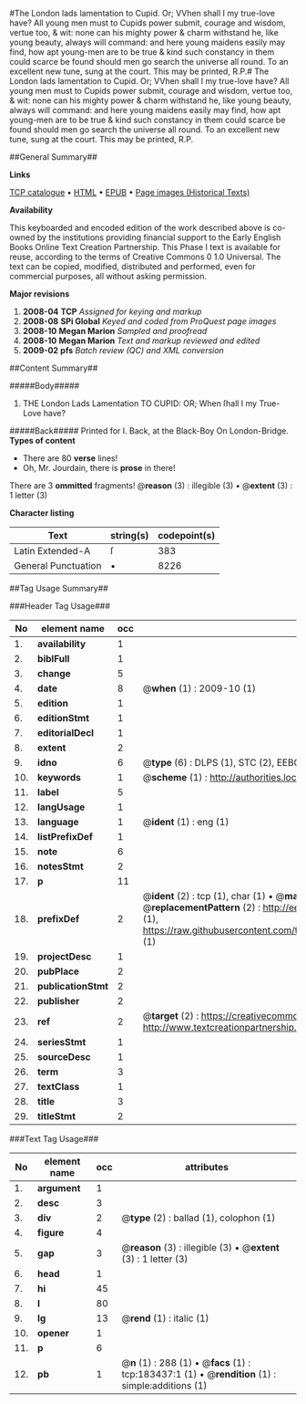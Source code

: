 #The London lads lamentation to Cupid. Or; VVhen shall I my true-love have? All young men must to Cupids power submit, courage and wisdom, vertue too, & wit: none can his mighty power & charm withstand he, like young beauty, always will command: and here young maidens easily may find, how apt young-men are to be true & kind such constancy in them could scarce be found should men go search the universe all round. To an excellent new tune, sung at the court. This may be printed, R.P.#
The London lads lamentation to Cupid. Or; VVhen shall I my true-love have? All young men must to Cupids power submit, courage and wisdom, vertue too, & wit: none can his mighty power & charm withstand he, like young beauty, always will command: and here young maidens easily may find, how apt young-men are to be true & kind such constancy in them could scarce be found should men go search the universe all round. To an excellent new tune, sung at the court. This may be printed, R.P.

##General Summary##

**Links**

[TCP catalogue](http://www.ota.ox.ac.uk/tcp/)  • 
[HTML](http://tei.it.ox.ac.uk/tcp/Texts-HTML/free/B04/B04149.html)  • 
[EPUB](http://tei.it.ox.ac.uk/tcp/Texts-EPUB/free/B04/B04149.epub) • 
[Page images (Historical Texts)](https://data.historicaltexts.jisc.ac.uk/view?pubId=eebo-99887775e&pageId=eebo-99887775e-183437-1)

**Availability**

This keyboarded and encoded edition of the
	       work described above is co-owned by the institutions
	       providing financial support to the Early English Books
	       Online Text Creation Partnership. This Phase I text is
	       available for reuse, according to the terms of Creative
	       Commons 0 1.0 Universal. The text can be copied,
	       modified, distributed and performed, even for
	       commercial purposes, all without asking permission.

**Major revisions**

1. __2008-04__ __TCP__ *Assigned for keying and markup*
1. __2008-08__ __SPi Global__ *Keyed and coded from ProQuest page images*
1. __2008-10__ __Megan Marion__ *Sampled and proofread*
1. __2008-10__ __Megan Marion__ *Text and markup reviewed and edited*
1. __2009-02__ __pfs__ *Batch review (QC) and XML conversion*

##Content Summary##

#####Body#####

1. THE London Lads Lamentation TO CUPID: OR; When ſhall I my True-Love have?

#####Back#####
Printed for I. Back, at the Black-Boy On London-Bridge.
**Types of content**

  * There are 80 **verse** lines!
  * Oh, Mr. Jourdain, there is **prose** in there!

There are 3 **ommitted** fragments! 
 @__reason__ (3) : illegible (3)  •  @__extent__ (3) : 1 letter (3)

**Character listing**


|Text|string(s)|codepoint(s)|
|---|---|---|
|Latin Extended-A|ſ|383|
|General Punctuation|•|8226|

##Tag Usage Summary##

###Header Tag Usage###

|No|element name|occ|attributes|
|---|---|---|---|
|1.|__availability__|1||
|2.|__biblFull__|1||
|3.|__change__|5||
|4.|__date__|8| @__when__ (1) : 2009-10 (1)|
|5.|__edition__|1||
|6.|__editionStmt__|1||
|7.|__editorialDecl__|1||
|8.|__extent__|2||
|9.|__idno__|6| @__type__ (6) : DLPS (1), STC (2), EEBO-CITATION (1), PROQUEST (1), VID (1)|
|10.|__keywords__|1| @__scheme__ (1) : http://authorities.loc.gov/ (1)|
|11.|__label__|5||
|12.|__langUsage__|1||
|13.|__language__|1| @__ident__ (1) : eng (1)|
|14.|__listPrefixDef__|1||
|15.|__note__|6||
|16.|__notesStmt__|2||
|17.|__p__|11||
|18.|__prefixDef__|2| @__ident__ (2) : tcp (1), char (1)  •  @__matchPattern__ (2) : ([0-9\-]+):([0-9IVX]+) (1), (.+) (1)  •  @__replacementPattern__ (2) : http://eebo.chadwyck.com/downloadtiff?vid=$1&page=$2 (1), https://raw.githubusercontent.com/textcreationpartnership/Texts/master/tcpchars.xml#$1 (1)|
|19.|__projectDesc__|1||
|20.|__pubPlace__|2||
|21.|__publicationStmt__|2||
|22.|__publisher__|2||
|23.|__ref__|2| @__target__ (2) : https://creativecommons.org/publicdomain/zero/1.0/ (1), http://www.textcreationpartnership.org/docs/. (1)|
|24.|__seriesStmt__|1||
|25.|__sourceDesc__|1||
|26.|__term__|3||
|27.|__textClass__|1||
|28.|__title__|3||
|29.|__titleStmt__|2||


###Text Tag Usage###

|No|element name|occ|attributes|
|---|---|---|---|
|1.|__argument__|1||
|2.|__desc__|3||
|3.|__div__|2| @__type__ (2) : ballad (1), colophon (1)|
|4.|__figure__|4||
|5.|__gap__|3| @__reason__ (3) : illegible (3)  •  @__extent__ (3) : 1 letter (3)|
|6.|__head__|1||
|7.|__hi__|45||
|8.|__l__|80||
|9.|__lg__|13| @__rend__ (1) : italic (1)|
|10.|__opener__|1||
|11.|__p__|6||
|12.|__pb__|1| @__n__ (1) : 288 (1)  •  @__facs__ (1) : tcp:183437:1 (1)  •  @__rendition__ (1) : simple:additions (1)|
